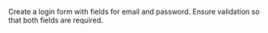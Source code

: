 Create a login form with fields for email and password. Ensure validation so that both fields are required.
